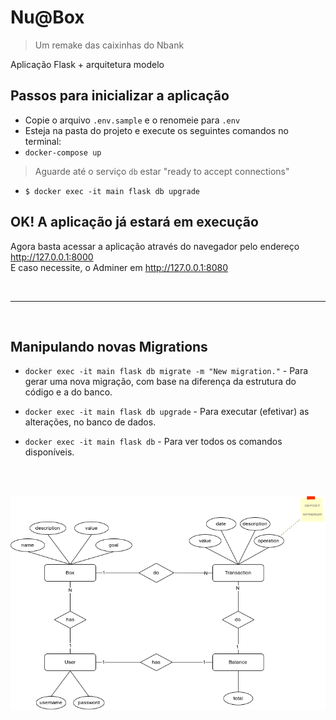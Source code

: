 # Nu@Box

> Um remake das caixinhas do Nbank

Aplicação Flask + arquitetura modelo 

## Passos para inicializar a aplicação
- Copie o arquivo `.env.sample` e o renomeie para `.env`
- Esteja na pasta do projeto e execute os seguintes comandos no terminal:
- `docker-compose up`
> Aguarde até o serviço `db` estar "ready to accept connections"
- `$ docker exec -it main flask db upgrade`

## OK! A aplicação já estará em execução

Agora basta acessar a aplicação através do navegador pelo endereço http://127.0.0.1:8000
<br>
E caso necessite, o Adminer em http://127.0.0.1:8080

<br>
<hr>
<br>

## Manipulando novas Migrations

- `docker exec -it main flask db migrate -m "New migration."` - Para gerar uma nova migração, com base na diferença da estrutura do código e a do banco.

- `docker exec -it main flask db upgrade` - Para executar (efetivar) as alterações, no banco de dados.

- `docker exec -it main flask db` - Para ver todos os comandos disponíveis.

<br>
<br>

![Diagrama de classes](doc/Caixinhas@Root.drawio.png "Diagrama de classes")